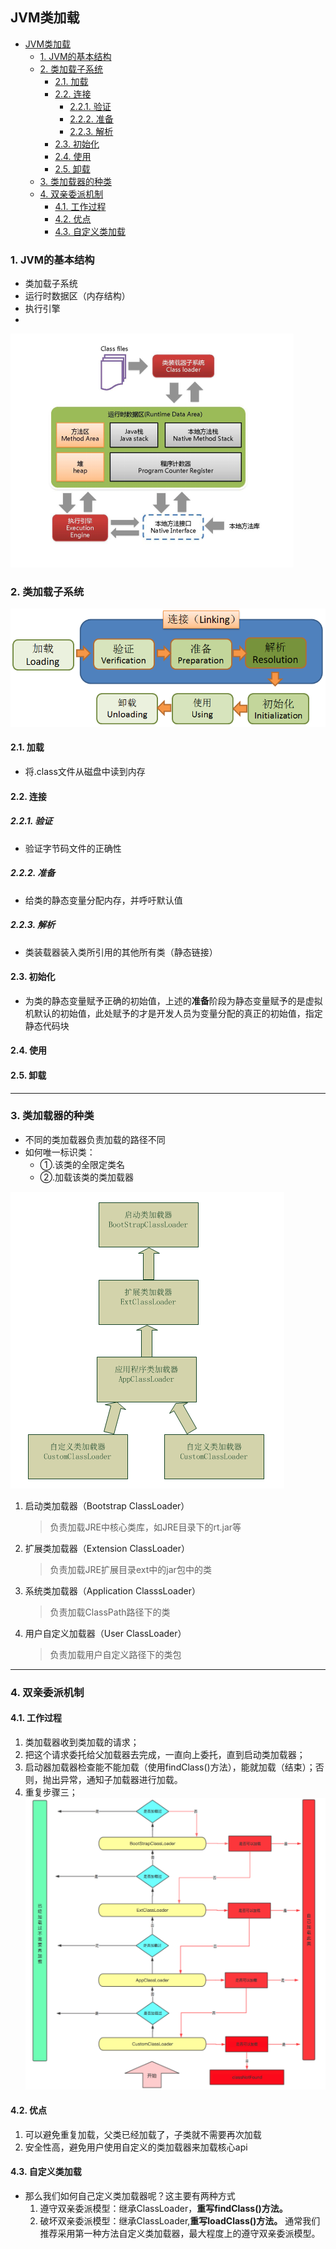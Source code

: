 ## JVM类加载
<!-- TOC -->

- [JVM类加载](#jvm类加载)
    - [1. JVM的基本结构](#1-jvm的基本结构)
    - [2. 类加载子系统](#2-类加载子系统)
        - [2.1. 加载](#21-加载)
        - [2.2. 连接](#22-连接)
            - [2.2.1. 验证](#221-验证)
            - [2.2.2. 准备](#222-准备)
            - [2.2.3. 解析](#223-解析)
        - [2.3. 初始化](#23-初始化)
        - [2.4. 使用](#24-使用)
        - [2.5. 卸载](#25-卸载)
    - [3. 类加载器的种类](#3-类加载器的种类)
    - [4. 双亲委派机制](#4-双亲委派机制)
        - [4.1. 工作过程](#41-工作过程)
        - [4.2. 优点](#42-优点)
        - [4.3. 自定义类加载](#43-自定义类加载)

<!-- /TOC -->

### 1. JVM的基本结构
- 类加载子系统
- 运行时数据区（内存结构）
- 执行引擎
- 
![](images/jvm-all.png)

### 2. 类加载子系统
![](images/jvm-classLoad.png)
#### 2.1. 加载
- 将.class文件从磁盘中读到内存
#### 2.2. 连接
##### 2.2.1. 验证
- 验证字节码文件的正确性
##### 2.2.2. 准备
- 给类的静态变量分配内存，并呼吁默认值
##### 2.2.3. 解析
- 类装载器装入类所引用的其他所有类（静态链接）
#### 2.3. 初始化
- 为类的静态变量赋予正确的初始值，上述的**准备**阶段为静态变量赋予的是虚拟机默认的初始值，此处赋予的才是开发人员为变量分配的真正的初始值，指定静态代码块
#### 2.4. 使用
#### 2.5. 卸载
***
### 3. 类加载器的种类
- 不同的类加载器负责加载的路径不同
- 如何唯一标识类：
  - ①.该类的全限定类名
  - ②.加载该类的类加载器

![](images/classLoadType.png)

1. 启动类加载器（Bootstrap ClassLoader）
    > 负责加载JRE中核心类库，如JRE目录下的rt.jar等
2. 扩展类加载器（Extension ClassLoader）
    > 负责加载JRE扩展目录ext中的jar包中的类
3. 系统类加载器（Application ClasssLoader）
    > 负责加载ClassPath路径下的类
4. 用户自定义加载器（User ClassLoader）
    > 负责加载用户自定义路径下的类包

***
### 4. 双亲委派机制

#### 4.1. 工作过程
1. 类加载器收到类加载的请求；
2. 把这个请求委托给父加载器去完成，一直向上委托，直到启动类加载器；
3. 启动器加载器检查能不能加载（使用findClass()方法），能就加载（结束）；否则，抛出异常，通知子加载器进行加载。
4. 重复步骤三；
![](images/parentLoadRule.png)

#### 4.2. 优点
1. 可以避免重复加载，父类已经加载了，子类就不需要再次加载
2. 安全性高，避免用户使用自定义的类加载器来加载核心api


#### 4.3. 自定义类加载
- 那么我们如何自己定义类加载器呢？这主要有两种方式
  1. 遵守双亲委派模型：继承ClassLoader，**重写findClass()方法。**
  2. 破坏双亲委派模型：继承ClassLoader,**重写loadClass()方法。** 通常我们推荐采用第一种方法自定义类加载器，最大程度上的遵守双亲委派模型。